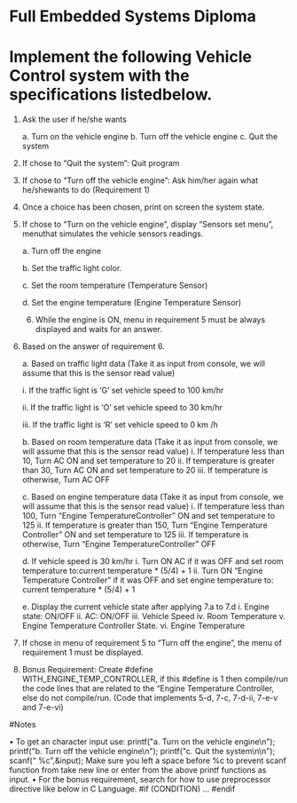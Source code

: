 # Full Embedded Systems Diploma
 
# Implement the following Vehicle Control system with the specifications listedbelow.
1. Ask the user if he/she wants

   a. Turn on the vehicle engine
   b. Turn off the vehicle engine
   c. Quit the system
   
2. If chose to “Quit the system”: Quit program

3. If chose to “Turn off the vehicle engine”: Ask him/her again what he/shewants to do (Requirement 1)

4. Once a choice has been chosen, print on screen the system state.

5. If chose to “Turn on the vehicle engine”, display “Sensors set menu”, menuthat simulates the vehicle sensors readings.

   a. Turn off the engine
  
   b. Set the traffic light color.

   c. Set the room temperature (Temperature Sensor)

   d. Set the engine temperature (Engine Temperature Sensor)

   6. While the engine is ON, menu in requirement 5 must be always displayed and waits for an answer.

7. Based on the answer of requirement 6.

   a. Based on traffic light data (Take it as input from console, we will assume that this is the sensor read value)

      i. If the traffic light is ‘G’ set vehicle speed to 100 km/hr

      ii. If the traffic light is ‘O’ set vehicle speed to 30 km/hr

      iii. If the traffic light is ‘R’ set vehicle speed to 0 km /h

   b. Based on room temperature data (Take it as input from console, we will assume that this is the sensor read value)
      i. If temperature less than 10, Turn AC ON and set temperature to 20
      ii. If temperature is greater than 30, Turn AC ON and set temperature to 20
      iii. If temperature is otherwise, Turn AC OFF

   c. Based on engine temperature data (Take it as input from console, we will assume that this is the sensor read value)
      i. If temperature less than 100, Turn “Engine TemperatureController” ON and set temperature to 125
      ii. If temperature is greater than 150, Turn “Engine Temperature Controller” ON and set temperature to 125
      iii. If temperature is otherwise, Turn “Engine TemperatureController” OFF

   d. If vehicle speed is 30 km/hr
      i. Turn ON AC if it was OFF and set room temperature to:current temperature * (5/4) + 1
      ii. Turn ON “Engine Temperature Controller” if it was OFF and set engine temperature to: current temperature * (5/4) + 1

   e. Display the current vehicle state after applying 7.a to 7.d
      i. Engine state: ON/OFF
      ii. AC: ON/OFF
      iii. Vehicle Speed
      iv. Room Temperature
      v. Engine Temperature Controller State.
      vi. Engine Temperature

8. If chose in menu of requirement 5 to “Turn off the engine”, the menu of requirement 1 must be displayed.

9. Bonus Requirement: Create #define WITH_ENGINE_TEMP_CONTROLLER, if this #define is 1 then compile/run the code lines that are related to the “Engine Temperature Controller, else do not compile/run. (Code that implements 5-d, 7-c, 7-d-ii, 7-e-v and 7-e-vi)

#Notes

• To get an character input use:
   printf("a. Turn on the vehicle engine\n");
   printf("b. Turn off the vehicle engine\n");
   printf("c. Quit the system\n\n");
   scanf(“ %c”,&input);
   Make sure you left a space before %c to prevent scanf function from take new line or enter from the above printf functions as input.
• For the bonus requirement, search for how to use preprocessor directive like below in C Language.
#if (CONDITION)
…
#endif
